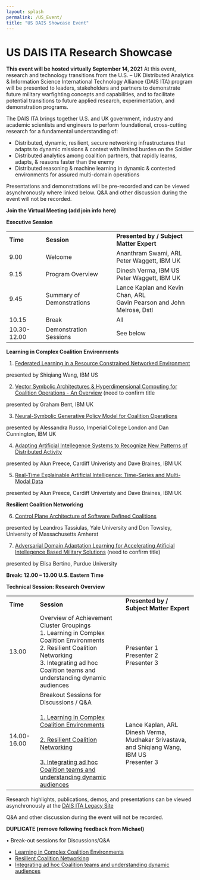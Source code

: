 ```yaml
---
layout: splash
permalink: /US_Event/
title: "US DAIS Showcase Event"
---
```


# US DAIS ITA Research Showcase
**This event will be hosted virtually September 14, 2021**
At this event, research and technology transitions from the U.S. – UK Distributed Analytics & Information Science International Technology Alliance (DAIS ITA) program will be presented to leaders, stakeholders and partners to demonstrate future military warfighting concepts and capabilities, and to facilitate potential transitions to future applied research, experimentation, and demonstration programs.

The DAIS ITA brings together U.S. and UK government, industry and academic scientists and engineers to perform foundational, cross-cutting research for a fundamental understanding of: 
* Distributed, dynamic, resilient, secure networking infrastructures that adapts to dynamic missions & context with limited burden on the Soldier
* Distributed analytics among coalition partners, that rapidly learns, adapts, & reasons faster than the enemy
* Distributed reasoning & machine learning in dynamic & contested environments for assured multi-domain operations

Presentations and demonstrations will be pre-recorded and can be viewed asynchronously where linked below. Q&A and other discussion during the event will not be recorded.

**Join the Virtual Meeting (add join info here)**

**Executive Session**

<table>
  <tbody>
    <tr>
      <td><b>Time</b></td>
      <td><b>Session</b></td>
      <td><b>Presented by / Subject Matter Expert</b></td>
    </tr>
    <tr>
      <td>9.00</td>
      <td>Welcome</td>
      <td>Ananthram Swami, ARL<br>
      Peter Waggett, IBM UK</td>
    </tr>
    <tr>
      <td>9.15</td>
      <td>Program Overview</td>
      <td>Dinesh Verma, IBM US<br>
          Peter Waggett, IBM UK</td>
    </tr>
    <tr>
      <td>9.45</td>
      <td>Summary of Demonstrations</td>
       <td>Lance Kaplan and Kevin Chan, ARL<br>
         Gavin Pearson and John Melrose, Dstl</td>         
    </tr>
    <tr>
      <td>10.15</td>
      <td>Break</td>
      <td>All</td>
    </tr>
    <tr>
      <td>10.30-12.00</td>
      <td>Demonstration Sessions</td>
      <td>See below</td>
       </tr> 
  </tbody>
</table>

**Learning in Complex Coalition Environments**
1.	[Federated Learning in a Resource Constrained Networked Environment](/1a08/)

presented by Shiqiang Wang, IBM US

2.	[Vector Symbolic Architectures & Hyperdimensional Computing for Coalition Operations - An Overview](/1a11/) (need to confirm title

presented by Graham Bent, IBM UK

3.	[Neural-Symbolic Generative Policy Model for Coalition Operations](/1c02/)

presented by Alessandra Russo, Imperial College London and Dan Cunnington, IBM UK

4.	[Adapting Artificial Intellegence Systems to Recognize New Patterns of Distributed Activity](/1c16/)

presented by Alun Preece, Cardiff Univeristy and Dave Braines, IBM UK

5.	[Real-Time Explainable Artificial Intelligence: Time-Series and Multi-Modal Data](/1d01/)

presented by Alun Preece, Cardiff Univeristy and Dave Braines, IBM UK

**Resilient Coalition Networking**

6.	[Control Plane Architecture of Software Defined Coalitions](/2a08/)

presented by Leandros Tassiulas, Yale University and Don Towsley, University of Massachusetts Amherst

7.	[Adversarial Domain Adaptation Learning for Accelerating Atificial Intellegence Based Military Solutions](/2c01/) (need to confirm title)

presented by Elisa Bertino, Purdue University


**Break: 12.00 – 13.00 U.S. Eastern Time**<br>

**Technical Session: Research Overview**
<table>
  <tbody>
    <tr>
      <td><b>Time</b></td>
      <td><b>Session</b></td>
      <td><b>Presented by / Subject Matter Expert</b></td>
    </tr>
    <tr>
      <td>13.00</td>
      <td>Overview of Achievement Cluster Groupings<br>
      1. Learning in Complex Coalition Environments<br>
      2. Resilient Coalition Networking<br>
      3. Integrating ad hoc Coalition teams and understanding dynamic audiences</td>
      <td><br>
      Presenter 1<br>
      Presenter 2<br>
      Presenter 3</td>
    </tr>
    <tr>
      <td>14.00-16.00</td>
      <td>Breakout Sessions for Discussions / Q&A<br><br>
        <a href="https://dais-legacy.org/cluster1/">
          1.	Learning in Complex Coalition Environments</a><br><br>
        <a href="https://dais-legacy.org/cluster2/">
          2. Resilient Coalition Networking</a><br><br>
        <a href="https://dais-legacy.org/cluster3/">
          3.	Integrating ad hoc Coalition teams and understanding dynamic audiences</a></td> 
      <td><br>
      Lance Kaplan, ARL <br>
      Dinesh Verma, Mudhakar Srivastava, and Shiqiang Wang, IBM US<br>
      Presenter 3</td>
    </tr>
  </tbody>
</table>

Research highlights, publications, demos, and presentations can be viewed asynchronously at the [DAIS ITA Legacy Site](https://dais-legacy.org/)

Q&A and other discussion during the event will not be recorded.

**DUPLICATE (remove following feedback from Michael)**

•	Break-out sessions for Discussions/Q&A<br>
*	[Learning in Complex Coalition Environments](/cluster1/)<br>
*	[Resilient Coalition Networking](/cluster2/)<br>
*	[Integrating ad hoc Coalition teams and understanding dynamic audiences](/cluster3/)  </td>

